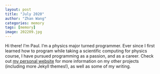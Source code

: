 ```yaml
---
layout: post
title: "July 2020"
author: "Zhan Wang"
categories: memory
tags: [memory]
image: 202209.jpg
---
```


Hi there! I'm Paul. I’m a physics major turned programmer. Ever since I first learned how to program while taking a scientific computing for physics course, I have pursued programming as a passion, and as a career. Check out [my personal website](https://www.lenpaul.com/) for more information on my other projects (including more Jekyll themes!), as well as some of my writing.
